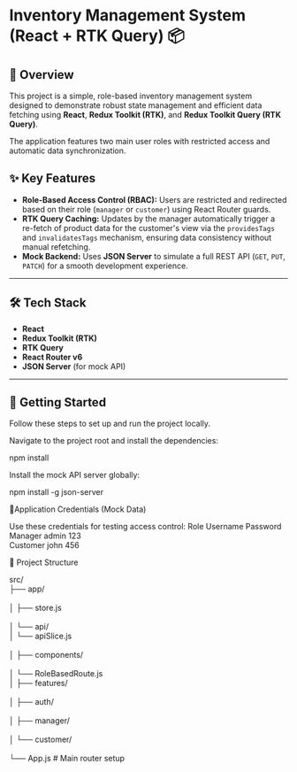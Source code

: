 # Inventory Management System (React + RTK Query) 📦

## 🎯 Overview

This project is a simple, role-based inventory management system designed to demonstrate robust state management and efficient data fetching using **React**, **Redux Toolkit (RTK)**, and **Redux Toolkit Query (RTK Query)**.

The application features two main user roles with restricted access and automatic data synchronization.

## ✨ Key Features

* **Role-Based Access Control (RBAC):** Users are restricted and redirected based on their role (`manager` or `customer`) using React Router guards.
* **RTK Query Caching:** Updates by the manager automatically trigger a re-fetch of product data for the customer's view via the `providesTags` and `invalidatesTags` mechanism, ensuring data consistency without manual refetching.
* **Mock Backend:** Uses **JSON Server** to simulate a full REST API (`GET`, `PUT`, `PATCH`) for a smooth development experience.

---

## 🛠️ Tech Stack

* **React**
* **Redux Toolkit (RTK)**
* **RTK Query**
* **React Router v6**
* **JSON Server** (for mock API)

---

## 🚀 Getting Started

Follow these steps to set up and run the project locally.

Navigate to the project root and install the dependencies:

npm install



Install the mock API server globally:

npm install -g json-server





🔑Application Credentials (Mock Data)

Use these credentials for testing access control:
Role	       Username	  Password	
Manager	     admin	    123	       
Customer	   john	      456	        



📂 Project Structure

src/<br>
├── app/<br>                  
│   ├── store.js<br>          
│   └── api/<br>
│       └── apiSlice.js <br>  
│
├── components/    <br>       
│   └── RoleBasedRoute.js <br>
│
├── features/ <br>            
│   ├── auth/  <br>           
│   ├── manager/     <br>     
│   └── customer/     <br>    
└── App.js                # Main router setup<br>
